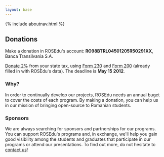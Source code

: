 ```yaml
---
layout: base
---
```


{% include aboutnav.html %}

## Donations

Make a donation in ROSEdu\'s account: **RO98BTRL04501205R50291XX**, Banca Transilvania S.A.

[Donate 2%](http://doilasuta.ro/) from your state tax, using
[Form 230]({{site.basepath}}files/Decl_230_ROSEdu.pdf) and [Form 200]({{site.basepath}}files/Decl_200_ROSEdu.pdf) 
(already filled in with ROSEdu\'s data). The deadline is **May 15 2012**.


### Why?

In order to continually develop our projects, ROSEdu needs an annual buget
to cover the costs of each program. By making a donation, you can help us
in our mission of bringing open-source to Romanian students.

### Sponsors

We are always searching for sponsors and partnerships for our programs.
You can support ROSEdu&#39;s programs and, in exchange, we\'ll help you
gain good visibility among the students and graduates that participate in
 our programs or attend our presentations. To find out more, do not hesitate
 to [contact us]({{site.basepath}}contact)!
